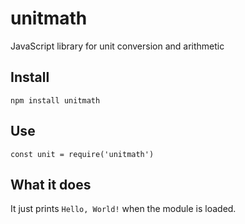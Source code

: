 # unitmath
JavaScript library for unit conversion and arithmetic

## Install

`npm install unitmath`

## Use

`const unit = require('unitmath')`

## What it does

It just prints `Hello, World!` when the module is loaded.